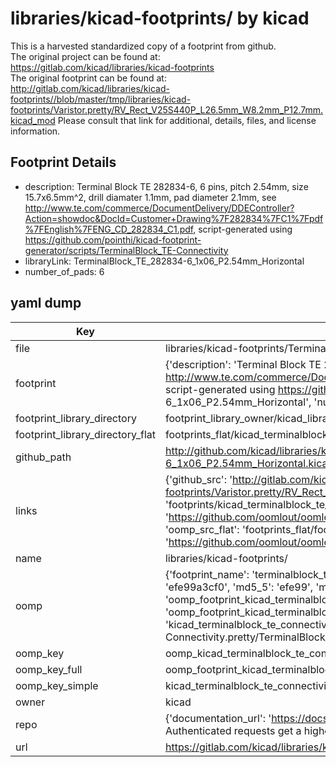 # libraries/kicad-footprints/ by kicad  
This is a harvested standardized copy of a footprint from github.  
The original project can be found at:  
https://gitlab.com/kicad/libraries/kicad-footprints  
The original footprint can be found at:
http://gitlab.com/kicad/libraries/kicad-footprints//blob/master/tmp/libraries/kicad-footprints/Varistor.pretty/RV_Rect_V25S440P_L26.5mm_W8.2mm_P12.7mm.kicad_mod
Please consult that link for additional, details, files, and license information.  
## Footprint Details
* description: Terminal Block TE 282834-6, 6 pins, pitch 2.54mm, size 15.7x6.5mm^2, drill diamater 1.1mm, pad diameter 2.1mm, see http://www.te.com/commerce/DocumentDelivery/DDEController?Action=showdoc&DocId=Customer+Drawing%7F282834%7FC1%7Fpdf%7FEnglish%7FENG_CD_282834_C1.pdf, script-generated using https://github.com/pointhi/kicad-footprint-generator/scripts/TerminalBlock_TE-Connectivity  
* libraryLink: TerminalBlock_TE_282834-6_1x06_P2.54mm_Horizontal  
* number_of_pads: 6  
## yaml dump  
| Key | Value |  
| --- | --- |  
| file | libraries/kicad-footprints/TerminalBlock_TE-Connectivity.pretty/TerminalBlock_TE_282834-6_1x06_P2.54mm_Horizontal.kicad_mod |  
| footprint | {'description': 'Terminal Block TE 282834-6, 6 pins, pitch 2.54mm, size 15.7x6.5mm^2, drill diamater 1.1mm, pad diameter 2.1mm, see http://www.te.com/commerce/DocumentDelivery/DDEController?Action=showdoc&DocId=Customer+Drawing%7F282834%7FC1%7Fpdf%7FEnglish%7FENG_CD_282834_C1.pdf, script-generated using https://github.com/pointhi/kicad-footprint-generator/scripts/TerminalBlock_TE-Connectivity', 'libraryLink': 'TerminalBlock_TE_282834-6_1x06_P2.54mm_Horizontal', 'number_of_pads': 6} |  
| footprint_library_directory | footprint_library_owner/kicad_libraries/kicad-footprints/ |  
| footprint_library_directory_flat | footprints_flat/kicad_terminalblock_te_connectivity_terminalblock_te_282834_6_1x06_p2_54mm_horizontal/working |  
| github_path | http://github.com/kicad/libraries/kicad-footprints//blob/master/tmp/libraries/kicad-footprints/TerminalBlock_TE-Connectivity.pretty/TerminalBlock_TE_282834-6_1x06_P2.54mm_Horizontal.kicad_mod |  
| links | {'github_src': 'http://gitlab.com/kicad/libraries/kicad-footprints//blob/master/tmp/libraries/kicad-footprints/Varistor.pretty/RV_Rect_V25S440P_L26.5mm_W8.2mm_P12.7mm.kicad_mod', 'github_src_repo': 'https://gitlab.com/kicad/libraries/kicad-footprints', 'oomp_bot': 'footprints/kicad_terminalblock_te_connectivity_terminalblock_te_282834_6_1x06_p2_54mm_horizontal/working', 'oomp_bot_github': 'https://github.com/oomlout/oomlout_oomp_footprint_bot/tree/main/footprints/kicad_terminalblock_te_connectivity_terminalblock_te_282834_6_1x06_p2_54mm_horizontal/working', 'oomp_src_flat': 'footprints_flat/footprints_flat/kicad_terminalblock_te_connectivity_terminalblock_te_282834_6_1x06_p2_54mm_horizontal/working', 'oomp_src_flat_github': 'https://github.com/oomlout/oomlout_oomp_footprint_src/tree/main/footprints_flat/kicad_terminalblock_te_connectivity_terminalblock_te_282834_6_1x06_p2_54mm_horizontal/working'} |  
| name | libraries/kicad-footprints/ |  
| oomp | {'footprint_name': 'terminalblock_te_282834_6_1x06_p2_54mm_horizontal', 'library_name': 'terminalblock_te_connectivity', 'md5': 'efe99a3cf0675c5462d54a605d146a83', 'md5_10': 'efe99a3cf0', 'md5_5': 'efe99', 'md5_6': 'efe99a', 'oomp_key': 'oomp_kicad_terminalblock_te_connectivity_terminalblock_te_282834_6_1x06_p2_54mm_horizontal', 'oomp_key_extra': 'oomp_footprint_kicad_terminalblock_te_connectivity_terminalblock_te_282834_6_1x06_p2_54mm_horizontal', 'oomp_key_full': 'oomp_footprint_kicad_terminalblock_te_connectivity_terminalblock_te_282834_6_1x06_p2_54mm_horizontal_efe99a', 'oomp_key_simple': 'kicad_terminalblock_te_connectivity_terminalblock_te_282834_6_1x06_p2_54mm_horizontal', 'original_filename': 'libraries/kicad-footprints/TerminalBlock_TE-Connectivity.pretty/TerminalBlock_TE_282834-6_1x06_P2.54mm_Horizontal.kicad_mod', 'owner_name': 'kicad'} |  
| oomp_key | oomp_kicad_terminalblock_te_connectivity_terminalblock_te_282834_6_1x06_p2_54mm_horizontal |  
| oomp_key_full | oomp_footprint_kicad_terminalblock_te_connectivity_terminalblock_te_282834_6_1x06_p2_54mm_horizontal |  
| oomp_key_simple | kicad_terminalblock_te_connectivity_terminalblock_te_282834_6_1x06_p2_54mm_horizontal |  
| owner | kicad |  
| repo | {'documentation_url': 'https://docs.github.com/rest/overview/resources-in-the-rest-api#rate-limiting', 'message': "API rate limit exceeded for 84.66.173.59. (But here's the good news: Authenticated requests get a higher rate limit. Check out the documentation for more details.)"} |  
| url | https://gitlab.com/kicad/libraries/kicad-footprints |  

